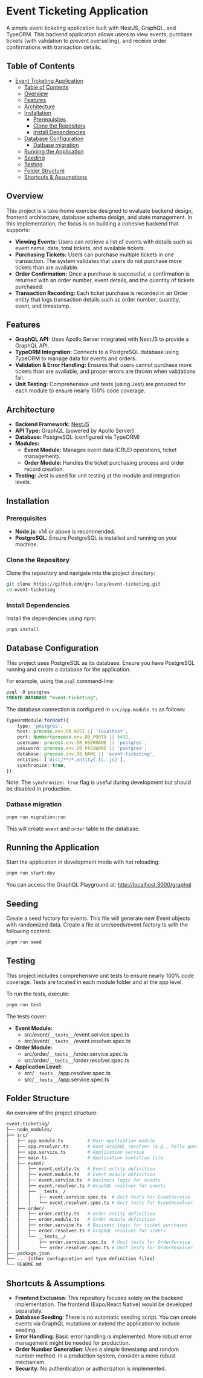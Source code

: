 # Event Ticketing Application

A simple event ticketing application built with NestJS, GraphQL, and TypeORM. This backend application allows users to view events, purchase tickets (with validation to prevent overselling), and receive order confirmations with transaction details.

## Table of Contents

- [Event Ticketing Application](#event-ticketing-application)
  - [Table of Contents](#table-of-contents)
  - [Overview](#overview)
  - [Features](#features)
  - [Architecture](#architecture)
  - [Installation](#installation)
    - [Prerequisites](#prerequisites)
    - [Clone the Repository](#clone-the-repository)
    - [Install Dependencies](#install-dependencies)
  - [Database Configuration](#database-configuration)
    - [Datbase migration](#datbase-migration)
  - [Running the Application](#running-the-application)
  - [Seeding](#seeding)
  - [Testing](#testing)
  - [Folder Structure](#folder-structure)
  - [Shortcuts \& Assumptions](#shortcuts--assumptions)

## Overview

This project is a take-home exercise designed to evaluate backend design, frontend architecture, database schema design, and state management. In this implementation, the focus is on building a cohesive backend that supports:

- **Viewing Events:** Users can retrieve a list of events with details such as event name, date, total tickets, and available tickets.
- **Purchasing Tickets:** Users can purchase multiple tickets in one transaction. The system validates that users do not purchase more tickets than are available.
- **Order Confirmation:** Once a purchase is successful, a confirmation is returned with an order number, event details, and the quantity of tickets purchased.
- **Transaction Recording:** Each ticket purchase is recorded in an Order entity that logs transaction details such as order number, quantity, event, and timestamp.

## Features

- **GraphQL API:** Uses Apollo Server integrated with NestJS to provide a GraphQL API.
- **TypeORM Integration:** Connects to a PostgreSQL database using TypeORM to manage data for events and orders.
- **Validation & Error Handling:** Ensures that users cannot purchase more tickets than are available, and proper errors are thrown when validations fail.
- **Unit Testing:** Comprehensive unit tests (using Jest) are provided for each module to ensure nearly 100% code coverage.

## Architecture

- **Backend Framework:** [NestJS](https://nestjs.com/)
- **API Type:** GraphQL (powered by Apollo Server)
- **Database:** PostgreSQL (configured via TypeORM)
- **Modules:**
  - **Event Module:** Manages event data (CRUD operations, ticket management).
  - **Order Module:** Handles the ticket purchasing process and order record creation.
- **Testing:** Jest is used for unit testing at the module and integration levels.

## Installation

### Prerequisites

- **Node.js:** v14 or above is recommended.
- **PostgreSQL:** Ensure PostgreSQL is installed and running on your machine.

### Clone the Repository

Clone the repository and navigate into the project directory:

```bash
git clone https://github.com/gru-lucy/event-ticketing.git
cd event-ticketing
```

### Install Dependencies

Install the dependencies using npm:

```bash
pnpm install
```

## Database Configuration

This project uses PostgreSQL as its database. Ensure you have PostgreSQL running and create a database for the application.

For example, using the `psql` command-line:

```sql
psql -U postgres
CREATE DATABASE "event-ticketing";
```

The database connection is configured in `src/app.module.ts` as follows:

```typescript
TypeOrmModule.forRoot({
    type: 'postgres',
    host: process.env.DB_HOST || 'localhost',
    port: Number(process.env.DB_PORT) || 5432,
    username: process.env.DB_USERNAME || 'postgres',
    password: process.env.DB_PASSWORD || 'postgres',
    database: process.env.DB_NAME || 'event-ticketing',
    entities: ['dist/**/*.entity{.ts,.js}'],
    synchronize: true,
}),
```

Note: The `synchronize: true` flag is useful during development but should be disabled in production.

### Datbase migration

```bash
pnpm run migration:run
```

This will create `event` and `order` table in the database.

## Running the Application

Start the application in development mode with hot reloading:

```bash
pnpm run start:dev
```

You can access the GraphQL Playground at: [http://localhost:3000/graphql](http://localhost:3000/graphql)

## Seeding

Create a seed factory for events. This file will generate new Event objects with randomized data. Create a file at src/seeds/event.factory.ts with the following content:

```bash
pnpm run seed
```

## Testing

This project includes comprehensive unit tests to ensure nearly 100% code coverage. Tests are located in each module folder and at the app level.

To run the tests, execute:

```bash
pnpm run test
```

The tests cover:

- **Event Module:**
  - src/event/`__tests__`/event.service.spec.ts
  - src/event/`__tests__`/event.resolver.spec.ts
- **Order Module:**
  - src/order/`__tests__`/order.service.spec.ts
  - src/order/`__tests__`/order.resolver.spec.ts
- **Application Level:**
  - src/`__tests__`/app.resolver.spec.ts
  - src/`__tests__`/app.service.spec.ts

## Folder Structure

An overview of the project structure:

```bash
event-ticketing/
├── node_modules/
├── src/
│   ├── app.module.ts         # Main application module
│   ├── app.resolver.ts       # Root GraphQL resolver (e.g., hello query)
│   ├── app.service.ts        # Application service
│   ├── main.ts               # Application bootstrap file
│   ├── event/
│   │   ├── event.entity.ts   # Event entity definition
│   │   ├── event.module.ts   # Event module definition
│   │   ├── event.service.ts  # Business logic for events
│   │   ├── event.resolver.ts # GraphQL resolver for events
│   │   ├── __tests__/
│   │   │   ├── event.service.spec.ts  # Unit tests for EventService
│   │   │   └── event.resolver.spec.ts # Unit tests for EventResolver
│   ├── order/
│   │   ├── order.entity.ts   # Order entity definition
│   │   ├── order.module.ts   # Order module definition
│   │   ├── order.service.ts  # Business logic for ticket purchases
│   │   ├── order.resolver.ts # GraphQL resolver for orders
│   │   └── __tests__/
│   │       ├── order.service.spec.ts  # Unit tests for OrderService
│   │       └── order.resolver.spec.ts # Unit tests for OrderResolver
├── package.json
├── ... (other configuration and type definition files)
└── README.md
```

## Shortcuts & Assumptions

- **Frontend Exclusion**: This repository focuses solely on the backend implementation. The frontend (Expo/React Native) would be developed separately.
- **Database Seeding**: There is no automatic seeding script. You can create events via GraphQL mutations or extend the application to include seeding.
- **Error Handling**: Basic error handling is implemented. More robust error management might be needed for production.
- **Order Number Generation**: Uses a simple timestamp and random number method. In a production system, consider a more robust mechanism.
- **Security**: No authentication or authorization is implemented.

